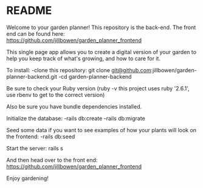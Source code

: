 # README

Welcome to your garden planner! This repository is the back-end. The front end can be found here: https://github.com/jillbowen/garden_planner_frontend

This single page app allows you to create a digital version of your garden to help you keep track of what's growing, and how to care for it.

To install: -clone this repository: git clone git@github.com:jillbowen/garden-planner-backend.git -cd garden-planner-backend

Be sure to check your Ruby version (ruby -v this project uses ruby '2.6.1', use rbenv to get to the correct version)

Also be sure you have bundle dependencies installed.

Initialize the database: -rails db:create -rails db:migrate

Seed some data if you want to see examples of how your plants will look on the frontend: -rails db:seed

Start the server: rails s

And then head over to the front end: https://github.com/jillbowen/garden_planner_frontend

Enjoy gardening!
